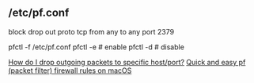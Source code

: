 ## /etc/pf.conf
block drop out proto tcp from any to any port 2379

pfctl -f /etc/pf.conf
pfctl -e # enable
pfctl -d # disable

[How do I drop outgoing packets to specific host/port?](https://apple.stackexchange.com/questions/230209/how-do-i-drop-outgoing-packets-to-specific-host-port)
[Quick and easy pf (packet filter) firewall rules on macOS](https://blog.neilsabol.site/post/quickly-easily-adding-pf-packet-filter-firewall-rules-macos-osx/)